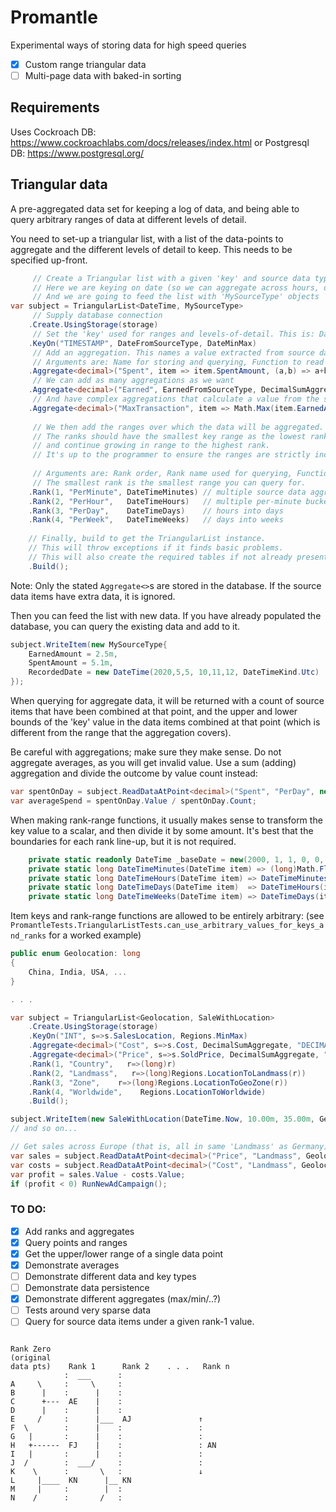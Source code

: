 # Promantle
Experimental ways of storing data for high speed queries

* [x] Custom range triangular data
* [ ] Multi-page data with baked-in sorting

## Requirements

Uses Cockroach DB: https://www.cockroachlabs.com/docs/releases/index.html
or Postgresql DB: https://www.postgresql.org/

## Triangular data

A pre-aggregated data set for keeping a log of data, and being able to query arbitrary
ranges of data at different levels of detail.

You need to set-up a triangular list, with a list of the data-points to aggregate
and the different levels of detail to keep. This needs to be specified up-front.

```csharp
     // Create a Triangular list with a given 'key' and source data type
     // Here we are keying on date (so we can aggregate across hours, days, months, etc)
     // And we are going to feed the list with 'MySourceType' objects
var subject = TriangularList<DateTime, MySourceType>
     // Supply database connection
    .Create.UsingStorage(storage)
     // Set the 'key' used for ranges and levels-of-detail. This is: Database-type, Function to read from source data items, Function used to read ranges
    .KeyOn("TIMESTAMP", DateFromSourceType, DateMinMax)
     // Add an aggregation. This names a value extracted from source data
     // Arguments are: Name for storing and querying, Function to read from source data, Function that aggregates multiple items, Database-type
    .Aggregate<decimal>("Spent", item => item.SpentAmount, (a,b) => a+b, "DECIMAL")        // <-- functions can be lambdas
     // We can add as many aggregations as we want
    .Aggregate<decimal>("Earned", EarnedFromSourceType, DecimalSumAggregate, "DECIMAL")    // <-- or methods from a class
     // And have complex aggregations that calculate a value from the source data (rather than just extracting a stored value)
    .Aggregate<decimal>("MaxTransaction", item => Math.Max(item.EarnedAmount, item.SpentAmount), (a,b) => Math.Max(a,b), "DECIMAL")
    
     // We then add the ranges over which the data will be aggregated.
     // The ranks should have the smallest key range as the lowest rank,
     // and continue growing in range to the highest rank.
     // It's up to the programmer to ensure the ranges are strictly increasing.
     
     // Arguments are: Rank order, Rank name used for querying, Function that returns the key split into these ranges
     // The smallest rank is the smallest range you can query for.
    .Rank(1, "PerMinute", DateTimeMinutes) // multiple source data aggregated into per-minute buckets
    .Rank(2, "PerHour",   DateTimeHours)   // multiple per-minute buckets aggregated into per-hour buckets
    .Rank(3, "PerDay",    DateTimeDays)    // hours into days
    .Rank(4, "PerWeek",   DateTimeWeeks)   // days into weeks
    
    // Finally, build to get the TriangularList instance.
    // This will throw exceptions if it finds basic problems.
    // This will also create the required tables if not already present.
    .Build();
```

Note: Only the stated `Aggregate<>`s are stored in the database. If the source data items have extra data, it is ignored.

Then you can feed the list with new data. If you have already populated the database, you can query the existing data
and add to it.

```csharp
subject.WriteItem(new MySourceType{
    EarnedAmount = 2.5m,
    SpentAmount = 5.1m,
    RecordedDate = new DateTime(2020,5,5, 10,11,12, DateTimeKind.Utc)
});
```

When querying for aggregate data, it will be returned with a count of source items that have been combined at that point,
and the upper and lower bounds of the 'key' value in the data items combined at that point (which is different from the range that
the aggregation covers).

Be careful with aggregations; make sure they make sense. Do not aggregate averages, as you will get invalid value. Use a sum (adding)
aggregation and divide the outcome by value count instead:

```csharp
var spentOnDay = subject.ReadDataAtPoint<decimal>("Spent", "PerDay", new DateTime(2020,5,5,  0,0,1, DateTimeKind.Utc));
var averageSpend = spentOnDay.Value / spentOnDay.Count;
```

When making rank-range functions, it usually makes sense to transform the key value to a scalar, and then divide it by some amount.
It's best that the boundaries for each rank line-up, but it is not required.

```csharp
    private static readonly DateTime _baseDate = new(2000, 1, 1, 0, 0, 0, DateTimeKind.Utc);
    private static long DateTimeMinutes(DateTime item) => (long)Math.Floor((item - _baseDate).TotalMinutes);
    private static long DateTimeHours(DateTime item) => DateTimeMinutes(item) / 60;
    private static long DateTimeDays(DateTime item)  => DateTimeHours(item)   / 24;
    private static long DateTimeWeeks(DateTime item) => DateTimeDays(item)    / 7;
```

Item keys and rank-range functions are allowed to be entirely arbitrary: (see `PromantleTests.TriangularListTests.can_use_arbitrary_values_for_keys_and_ranks` for a worked example)

```csharp
public enum Geolocation: long
{
    China, India, USA, ...
}

. . .

var subject = TriangularList<Geolocation, SaleWithLocation>
    .Create.UsingStorage(storage)
    .KeyOn("INT", s=>s.SalesLocation, Regions.MinMax)
    .Aggregate<decimal>("Cost", s=>s.Cost, DecimalSumAggregate, "DECIMAL")
    .Aggregate<decimal>("Price", s=>s.SoldPrice, DecimalSumAggregate, "DECIMAL")
    .Rank(1, "Country",   r=>(long)r)
    .Rank(2, "Landmass",   r=>(long)Regions.LocationToLandmass(r))
    .Rank(3, "Zone",    r=>(long)Regions.LocationToGeoZone(r))
    .Rank(4, "Worldwide",    Regions.LocationToWorldwide)
    .Build();

subject.WriteItem(new SaleWithLocation(DateTime.Now, 10.00m, 35.00m, Geolocation.Angola));
// and so on...

// Get sales across Europe (that is, all in same 'Landmass' as Germany)
var sales = subject.ReadDataAtPoint<decimal>("Price", "Landmass", Geolocation.Germany);
var costs = subject.ReadDataAtPoint<decimal>("Cost", "Landmass", Geolocation.Germany);
var profit = sales.Value - costs.Value;
if (profit < 0) RunNewAdCampaign();
```

### TO DO:

* [x] Add ranks and aggregates
* [x] Query points and ranges
* [x] Get the upper/lower range of a single data point
* [x] Demonstrate averages
* [ ] Demonstrate different data and key types
* [ ] Demonstrate data persistence
* [x] Demonstrate different aggregates (max/min/..?)
* [ ] Tests around very sparse data
* [ ] Query for source data items under a given rank-1 value.

```

Rank Zero
(original
data pts)    Rank 1      Rank 2    . . .   Rank n
            :  ___      :
A     \     :     \     :
B      |    :      |    :
C      +---  AE    |    :
D      |    :      |    :
E     /     :      |___  AJ               ↑
F  \        :      |    :                 :
G   |       :      |    :                 :
H   +------  FJ    |    :                 : AN
I   |       :      |    :                 :
J  /        :  ___/     :                 :
K    \      :       \   :                 ↓
L     |____  KN      |__ KN
M     |     :        |  :
N    /      :       /   :

```